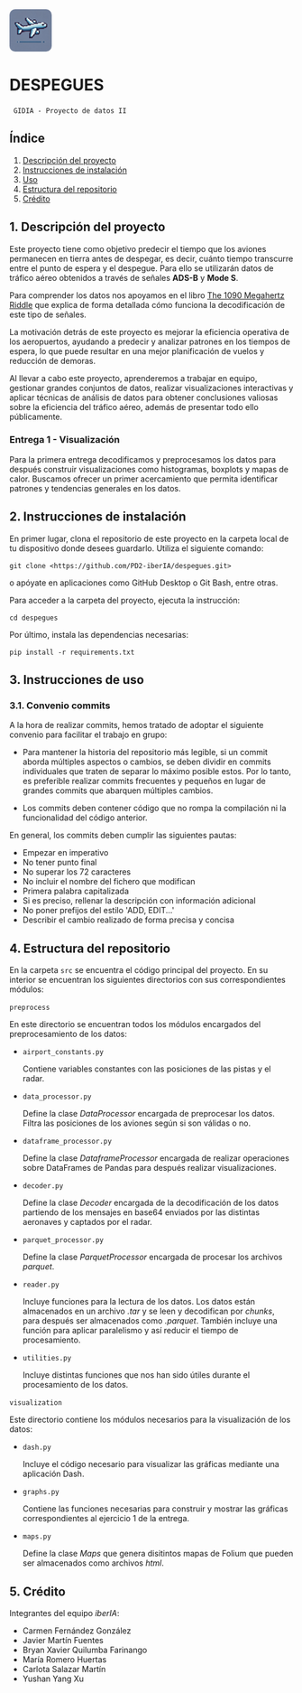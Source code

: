 <img src="img/logo.jpg" alt="Logo de avión" width="75" style="border-radius: 10px;"/>

# DESPEGUES

<code> GIDIA - Proyecto de datos II </code>

## Índice

1. [Descripción del proyecto](#1-descripción-del-proyecto)
2. [Instrucciones de instalación](#2-instrucciones-de-instalación)
3. [Uso](#3-instrucciones-de-uso)
4. [Estructura del repositorio](#4-estructura-del-repositorio)
5. [Crédito](#5-crédito)

## 1. Descripción del proyecto

Este proyecto tiene como objetivo predecir el tiempo que los aviones permanecen en tierra antes de despegar, es decir, cuánto tiempo transcurre entre el punto de espera y el despegue. Para ello se utilizarán datos de tráfico aéreo obtenidos a través de señales **ADS-B** y **Mode S**.

Para comprender los datos nos apoyamos en el libro [The 1090 Megahertz Riddle](https://mode-s.org/1090mhz/index.html) que explica de forma detallada cómo funciona la decodificación de este tipo de señales.

La motivación detrás de este proyecto es mejorar la eficiencia operativa de los aeropuertos, ayudando a predecir y analizar patrones en los tiempos de espera, lo que puede resultar en una mejor planificación de vuelos y reducción de demoras.

Al llevar a cabo este proyecto, aprenderemos a trabajar en equipo, gestionar grandes conjuntos de datos, realizar visualizaciones interactivas y aplicar técnicas de análisis de datos para obtener conclusiones valiosas sobre la eficiencia del tráfico aéreo, además de presentar todo ello públicamente.

### Entrega 1 - Visualización

Para la primera entrega decodificamos y preprocesamos los datos para después construir visualizaciones como histogramas, boxplots y mapas de calor. Buscamos ofrecer un primer acercamiento que permita identificar patrones y tendencias generales en los datos.

## 2. Instrucciones de instalación

En primer lugar, clona el repositorio de este proyecto en la carpeta local de tu dispositivo donde desees guardarlo. Utiliza el siguiente comando:

```
git clone <https://github.com/PD2-iberIA/despegues.git>
```

o apóyate en aplicaciones como GitHub Desktop o Git Bash, entre otras.

Para acceder a la carpeta del proyecto, ejecuta la instrucción:

```
cd despegues
```

Por último, instala las dependencias necesarias:

```
pip install -r requirements.txt
```

## 3. Instrucciones de uso

### 3.1. Convenio commits

A la hora de realizar commits, hemos tratado de adoptar el siguiente convenio para facilitar el trabajo en grupo:

- Para mantener la historia del repositorio más legible, si un commit aborda múltiples aspectos o cambios, se deben dividir en commits individuales que traten de separar lo máximo posible estos. Por lo tanto, es preferible realizar commits frecuentes y pequeños en lugar de grandes commits que abarquen múltiples cambios.

- Los commits deben contener código que no rompa la compilación ni la funcionalidad del código anterior.

En general, los commits deben cumplir las siguientes pautas:

- Empezar en imperativo
- No tener punto final
- No superar los 72 caracteres
- No incluir el nombre del fichero que modifican
- Primera palabra capitalizada
- Si es preciso, rellenar la descripción con información adicional
- No poner prefijos del estilo 'ADD, EDIT...'
- Describir el cambio realizado de forma precisa y concisa

## 4. Estructura del repositorio

En la carpeta `src` se encuentra el código principal del proyecto. En su interior se encuentran los siguientes directorios con sus correspondientes módulos:

`preprocess`

En este directorio se encuentran todos los módulos encargados del preprocesamiento de los datos:

- `airport_constants.py`

    Contiene variables constantes con las posiciones de las pistas y el radar.

- `data_processor.py`

    Define la clase *DataProcessor* encargada de preprocesar los datos. Filtra las posiciones de los aviones según si son válidas o no.

- `dataframe_processor.py`

    Define la clase *DataframeProcessor* encargada de realizar operaciones sobre DataFrames de Pandas para después realizar visualizaciones.

- `decoder.py`

    Define la clase *Decoder* encargada de la decodificación de los datos partiendo de los mensajes en base64 enviados por las distintas aeronaves y captados por el radar.

- `parquet_processor.py`

    Define la clase *ParquetProcessor* encargada de procesar los archivos _parquet_.

- `reader.py`

    Incluye funciones para la lectura de los datos. Los datos están almacenados en un archivo _.tar_ y se leen y decodifican por _chunks_, para después ser almacenados como _.parquet_. También incluye una función para aplicar paralelismo y así reducir el tiempo de procesamiento.

- `utilities.py`

    Incluye distintas funciones que nos han sido útiles durante el procesamiento de los datos.

`visualization`

Este directorio contiene los módulos necesarios para la visualización de los datos:

- `dash.py`

    Incluye el código necesario para visualizar las gráficas mediante una aplicación Dash.

- `graphs.py`

    Contiene las funciones necesarias para construir y mostrar las gráficas correspondientes al ejercicio 1 de la entrega.

- `maps.py`

    Define la clase *Maps* que genera disitintos mapas de Folium que pueden ser almacenados como archivos _html_.

## 5. Crédito

Integrantes del equipo *iberIA*:

- Carmen Fernández González
- Javier Martín Fuentes
- Bryan Xavier Quilumba Farinango
- María Romero Huertas
- Carlota Salazar Martín
- Yushan Yang Xu

